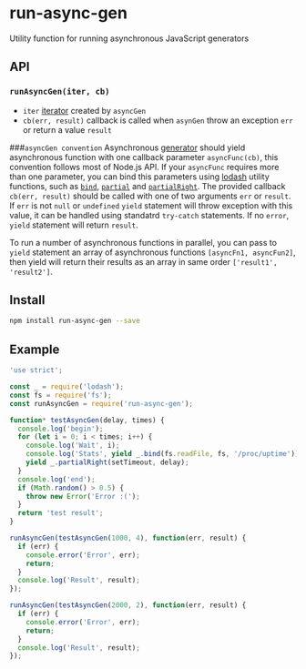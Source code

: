 # run-async-gen
Utility function for running asynchronous JavaScript generators

## API

### ``runAsyncGen(iter, cb)``
* ``iter`` [iterator](https://developer.mozilla.org/en-US/docs/Web/JavaScript/Guide/Iterators_and_Generators) created by ``asyncGen``
* ``cb(err, result)`` callback is called when ``asynGen`` throw an exception ``err`` or return a value ``result``

###``asyncGen convention``
Asynchronous [generator](https://developer.mozilla.org/en-US/docs/Web/JavaScript/Guide/Iterators_and_Generators) should yield asynchronous function with one callback parameter ``asyncFunc(cb)``, this convention follows most of Node.js API. If your ``asyncFunc`` requires more than one parameter, you can bind this parameters using [lodash](https://github.com/lodash/lodash) utility functions, such as [``bind``](https://lodash.com/docs#bind), [``partial``](https://lodash.com/docs#partial) and [``partialRight``](https://lodash.com/docs#partialRight).  The provided callback ``cb(err, result)`` should be called with one of two arguments ``err`` or ``result``. If ``err`` is not ``null`` or ``undefined`` ``yield`` statement will throw exception with this value, it can be handled using standatrd ``try-catch`` statements. If no ``error``, ``yield`` statement will return ``result``.

To run a number of asynchronous functions in parallel, you can pass to ``yield`` statement an array of asynchronous functions ``[asyncFn1, asyncFun2]``, then yield will return their results as an array in same order ``['result1', 'result2']``.

## Install
```bash
npm install run-async-gen --save
```

## Example
```js
'use strict';

const _ = require('lodash');
const fs = require('fs');
const runAsyncGen = require('run-async-gen');

function* testAsyncGen(delay, times) {
  console.log('begin');
  for (let i = 0; i < times; i++) {
    console.log('Wait', i);
    console.log('Stats', yield _.bind(fs.readFile, fs, '/proc/uptime')); 
    yield _.partialRight(setTimeout, delay);
  }
  console.log('end');
  if (Math.random() > 0.5) {
    throw new Error('Error :(');
  }
  return 'test result';
}

runAsyncGen(testAsyncGen(1000, 4), function(err, result) {
  if (err) {
    console.error('Error', err);
    return;
  }
  console.log('Result', result);
});

runAsyncGen(testAsyncGen(2000, 2), function(err, result) {
  if (err) {
    console.error('Error', err);
    return;
  }
  console.log('Result', result);
});

```
